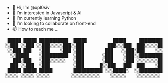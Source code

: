- 👋 Hi, I’m @xpl0siv
- 👀 I’m interested in Javascript & AI
- 🌱 I’m currently learning Python
- 💞️ I’m looking to collaborate on front-end
- 📫 How to reach me ...

<pre>
 █████ █████ ███████████  █████          █████     █████████  █████ █████   █████
░░███ ░░███ ░░███░░░░░███░░███         ███░░░███  ███░░░░░███░░███ ░░███   ░░███
 ░░███ ███   ░███    ░███ ░███        ███   ░░███░███    ░░░  ░███  ░███    ░███
  ░░█████    ░██████████  ░███       ░███    ░███░░█████████  ░███  ░███    ░███
   ███░███   ░███░░░░░░   ░███       ░███    ░███ ░░░░░░░░███ ░███  ░░███   ███
  ███ ░░███  ░███         ░███      █░░███   ███  ███    ░███ ░███   ░░░█████░
 █████ █████ █████        ███████████ ░░░█████░  ░░█████████  █████    ░░███
░░░░░ ░░░░░ ░░░░░        ░░░░░░░░░░░    ░░░░░░    ░░░░░░░░░  ░░░░░      ░░░
</pre>
